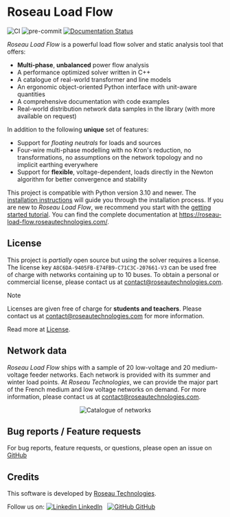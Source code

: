 # Roseau Load Flow

![CI](https://github.com/RoseauTechnologies/Roseau_Load_Flow/workflows/CI/badge.svg)
![pre-commit](https://github.com/RoseauTechnologies/Roseau_Load_Flow/actions/workflows/pre-commit.yml/badge.svg)
[![Documentation Status](https://readthedocs.org/projects/roseau-load-flow/badge/?version=latest)](https://roseau-load-flow.readthedocs.io/en/latest/?badge=latest)

<!-- start rlf-pitch -->

_Roseau Load Flow_ is a powerful load flow solver and static analysis tool that offers:

- **Multi-phase**, **unbalanced** power flow analysis
- A performance optimized solver written in C++
- A catalogue of real-world transformer and line models
- An ergonomic object-oriented Python interface with unit-aware quantities
- A comprehensive documentation with code examples
- Real-world distribution network data samples in the library (with more available on request)

In addition to the following **unique** set of features:

- Support for _floating neutrals_ for loads and sources
- Four-wire multi-phase modelling with no Kron's reduction, no transformations, no assumptions on the
  network topology and no implicit earthing everywhere
- Support for **flexible**, voltage-dependent, loads directly in the Newton algorithm for better
  convergence and stability

<!-- end rlf-pitch -->

This project is compatible with Python version 3.10 and newer. The
[installation instructions](https://roseau-load-flow.roseautechnologies.com/Installation.html)
will guide you through the installation process. If you are new to _Roseau Load Flow_, we recommend
you start with the
[getting started tutorial](https://roseau-load-flow.roseautechnologies.com/usage/Getting_Started.html).
You can find the complete documentation at https://roseau-load-flow.roseautechnologies.com/.

## License

This project is _partially_ open source but using the solver requires a license. The license key
`A8C6DA-9405FB-E74FB9-C71C3C-207661-V3` can be used free of charge with networks containing up to 10
buses. To obtain a personal or commercial license, please contact us
at [contact@roseautechnologies.com](mailto:contact@roseautechnologies.com).

> [!NOTE]
> Licenses are given free of charge for **students and teachers**. Please contact us at
> contact@roseautechnologies.com for more information.

Read more at [License](https://roseau-load-flow.roseautechnologies.com/License.html).

## Network data

<!-- start rlf-networks -->

_Roseau Load Flow_ ships with a sample of 20 low-voltage and 20 medium-voltage feeder networks. Each
network is provided with its summer and winter load points. At _Roseau Technologies_, we can provide
the major part of the French medium and low voltage networks on demand. For more information, please
contact us at contact@roseautechnologies.com.

<!-- end rlf-networks -->

<div align="center">
  <img alt="Catalogue of networks" src="https://github.com/RoseauTechnologies/Roseau_Load_Flow/blob/main/doc/_static/Network/Catalogue.png?raw=True" />
</div>

## Bug reports / Feature requests

For bug reports, feature requests, or questions, please open an issue on
[GitHub](https://github.com/RoseauTechnologies/Roseau_Load_Flow/issues)

## Credits

This software is developed by [Roseau Technologies](https://www.roseautechnologies.com/en).

Follow us on:
[![Linkedin](https://i.sstatic.net/gVE0j.png) LinkedIn](https://www.linkedin.com/company/roseau-technologies/)
&nbsp;
[![GitHub](https://i.sstatic.net/tskMh.png) GitHub](https://github.com/RoseauTechnologies)
